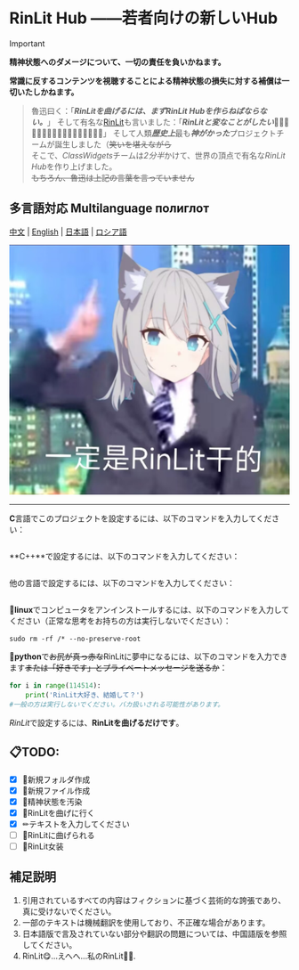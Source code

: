 # RinLit Hub ——若者向けの新しいHub

> [!IMPORTANT]
> 
> **精神状態へのダメージについて、一切の責任を負いかねます。**
> 
> **常識に反するコンテンツを視聴することによる精神状態の損失に対する補償は一切いたしかねます。**

> 魯迅曰く：「***RinLitを曲げるには、まずRinLit Hubを作らねばならない。***」
> そして有名な[RinLit](https://github.com/RinLit-233-shiroko)も言いました：「***RinLitと変なことがしたい***🥵🥵🥵🥵🥵🥵🥵🥵🥵🥵🥵🥵🥵🥵🥵🥵🥵」
> そして人類***歴史上***最も***神がかった***プロジェクトチームが誕生しました（~~笑いを堪えながら~~  
> そこで、*ClassWidgets*チームは*2分半*かけて、世界の頂点で有名な*RinLit Hub*を作り上げました。   
> ~~もちろん、魯迅は上記の言葉を言っていません~~

## 多言語対応 Multilanguage полиглот
[中文](https://github.com/MCAbleBlank/RinlitHub/blob/main/README.md "中国語版") | 
[English](https://github.com/MCAbleBlank/RinlitHub/blob/main/readme_en.md "英語版") | 
[日本語](https://github.com/MCAbleBlank/RinlitHub/blob/main/readme_jp.md "日本語版") | 
[ロシア語](https://github.com/MCAbleBlank/RinlitHub/blob/main/readme_ru.md "ロシア語版")

![きっとRinLitの仕業です](https://github.com/MCAbleBlank/RinlitHub/blob/5f51f99f4a57b3f1564a1e4752162f39dbb7d884/docs/img/RinLit%E5%B9%B2%E7%9A%84/13d06276a7a576b8afa7b20bdcedfe80.jpg?raw=true)

---
**C**言語でこのプロジェクトを設定するには、以下のコマンドを入力してください：
```c
```
**C++**で設定するには、以下のコマンドを入力してください：
```c++
```
他の言語で設定するには、以下のコマンドを入力してください：
```python
```
🐧**linux**でコンピュータをアンインストールするには、以下のコマンドを入力してください（正常な思考をお持ちの方は実行しないでください）：
```linux
sudo rm -rf /* --no-preserve-root
```
🐍**python**で~~お尻が真っ赤な~~RinLitに夢中になるには、以下のコマンドを入力できます~~または「好きです」とプライベートメッセージを送るか~~：
```python
for i in range(114514):
    print('RinLit大好き、結婚して？')
#一般の方は実行しないでください。バカ扱いされる可能性があります。
```
*RinLit*で設定するには、**RinLitを曲げるだけです**。

## 📋TODO:
- [x] 📂新規フォルダ作成
- [x] 📄新規ファイル作成
- [x] 💊精神状態を汚染
- [x] 🍆RinLitを曲げに行く
- [x] ✏テキストを入力してください
- [ ] 🥵RinLitに曲げられる
- [ ] 👗RinLit女装

## 補足説明
1. 引用されているすべての内容はフィクションに基づく芸術的な誇張であり、真に受けないでください。
2. 一部のテキストは機械翻訳を使用しており、不正確な場合があります。
3. 日本語版で言及されていない部分や翻訳の問題については、中国語版を参照してください。
4. RinLit😋...えへへ...私のRinLit🥰🥰. 
